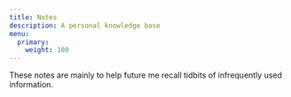 ```yaml
---
title: Notes
description: A personal knowledge base
menu:
  primary:
    weight: 100
---
```


These notes are mainly to help future me recall tidbits of infrequently used information.
